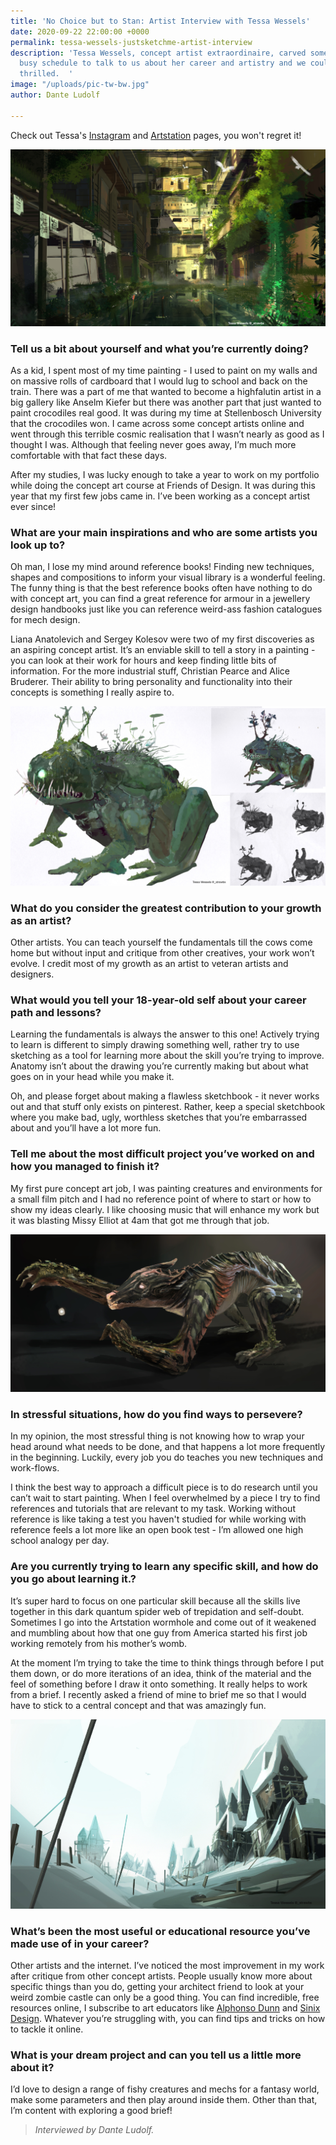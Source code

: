 ```yaml
---
title: 'No Choice but to Stan: Artist Interview with Tessa Wessels'
date: 2020-09-22 22:00:00 +0000
permalink: tessa-wessels-justsketchme-artist-interview
description: 'Tessa Wessels, concept artist extraordinaire, carved some time in her
  busy schedule to talk to us about her career and artistry and we couldn''t be more
  thrilled.  '
image: "/uploads/pic-tw-bw.jpg"
author: Dante Ludolf

---
```

Check out Tessa's [Instagram](https://www.instagram.com/_strawbs/) and [Artstation](https://www.artstation.com/tessawessels) pages, you won't regret it!

![](/uploads/tessa_wessels_abandoned_lot.jpg)

### **Tell us a bit about yourself and what you’re currently doing?**

As a kid, I spent most of my time painting - I used to paint on my walls and on massive rolls of cardboard that I would lug to school and back on the train. There was a part of me that wanted to become a highfalutin artist in a big gallery like Anselm Kiefer but there was another part that just wanted to paint crocodiles real good. It was during my time at Stellenbosch University that the crocodiles won. I came across some concept artists online and went through this terrible cosmic realisation that I wasn’t nearly as good as I thought I was. Although that feeling never goes away, I’m much more comfortable with that fact these days.

After my studies, I was lucky enough to take a year to work on my portfolio while doing the concept art course at Friends of Design. It was during this year that my first few jobs came in. I’ve been working as a concept artist ever since!

### **What are your main inspirations and who are some artists you look up to?**

Oh man, I lose my mind around reference books! Finding new techniques, shapes and compositions to inform your visual library is a wonderful feeling. The funny thing is that the best reference books often have nothing to do with concept art, you can find a great reference for armour in a jewellery design handbooks just like you can reference weird-ass fashion catalogues for mech design.

Liana Anatolevich and Sergey Kolesov were two of my first discoveries as an aspiring concept artist. It’s an enviable skill to tell a story in a painting - you can look at their work for hours and keep finding little bits of information. For the more industrial stuff, Christian Pearce and Alice Bruderer. Their ability to bring personality and functionality into their concepts is something I really aspire to.

![](/uploads/tessa_wessels_amphibian_design.jpg)

### **What do you consider the greatest contribution to your growth as an artist?**

Other artists. You can teach yourself the fundamentals till the cows come home but without input and critique from other creatives, your work won’t evolve. I credit most of my growth as an artist to veteran artists and designers.

### **What would you tell your 18-year-old self about your career path and lessons?**

Learning the fundamentals is always the answer to this one! Actively trying to learn is different to simply drawing something well, rather try to use sketching as a tool for learning more about the skill you’re trying to improve. Anatomy isn’t about the drawing you’re currently making but about what goes on in your head while you make it.

Oh, and please forget about making a flawless sketchbook - it never works out and that stuff only exists on pinterest. Rather, keep a special sketchbook where you make bad, ugly, worthless sketches that you’re embarrassed about and you’ll have a lot more fun.

### **Tell me about the most difficult project you’ve worked on and how you managed to finish it?**

My first pure concept art job, I was painting creatures and environments for a small film pitch and I had no reference point of where to start or how to show my ideas clearly. I like choosing music that will enhance my work but it was blasting Missy Elliot at 4am that got me through that job.

![](/uploads/tessa_wessels_predator.jpg)

### **In stressful situations, how do you find ways to persevere?**

In my opinion, the most stressful thing is not knowing how to wrap your head around what needs to be done, and that happens a lot more frequently in the beginning. Luckily, every job you do teaches you new techniques and work-flows.

I think the best way to approach a difficult piece is to do research until you can’t wait to start painting. When I feel overwhelmed by a piece I try to find references and tutorials that are relevant to my task. Working without reference is like taking a test you haven't studied for while working with reference feels a lot more like an open book test - I’m allowed one high school analogy per day.

### **Are you currently trying to learn any specific skill, and how do you go about learning it.?**

It’s super hard to focus on one particular skill because all the skills live together in this dark quantum spider web of trepidation and self-doubt. Sometimes I go into the Artstation wormhole and come out of it weakened and mumbling about how that one guy from America started his first job working remotely from his mother’s womb.

At the moment I’m trying to take the time to think things through before I put them down, or do more iterations of an idea, think of the material and the feel of something before I draw it onto something. It really helps to work from a brief. I recently asked a friend of mine to brief me so that I would have to stick to a central concept and that was amazingly fun.

![](/uploads/tessa_wessels_snow_village.jpg)

### **What’s been the most useful or educational resource you’ve made use of in your career?**

Other artists and the internet. I’ve noticed the most improvement in my work after critique from other concept artists. People usually know more about specific things than you do, getting your architect friend to look at your weird zombie castle can only be a good thing. You can find incredible, free resources online, I subscribe to art educators like [Alphonso Dunn](https://www.youtube.com/channel/UCoBapgfK_m6G7airg1rdn8w) and [Sinix Design](https://www.youtube.com/user/sinixdesign). Whatever you’re struggling with, you can find tips and tricks on how to tackle it online.

### **What is your dream project and can you tell us a little more about it?**

I’d love to design a range of fishy creatures and mechs for a fantasy world, make some parameters and then play around inside them. Other than that, I’m content with exploring a good brief!

> _Interviewed by Dante Ludolf._